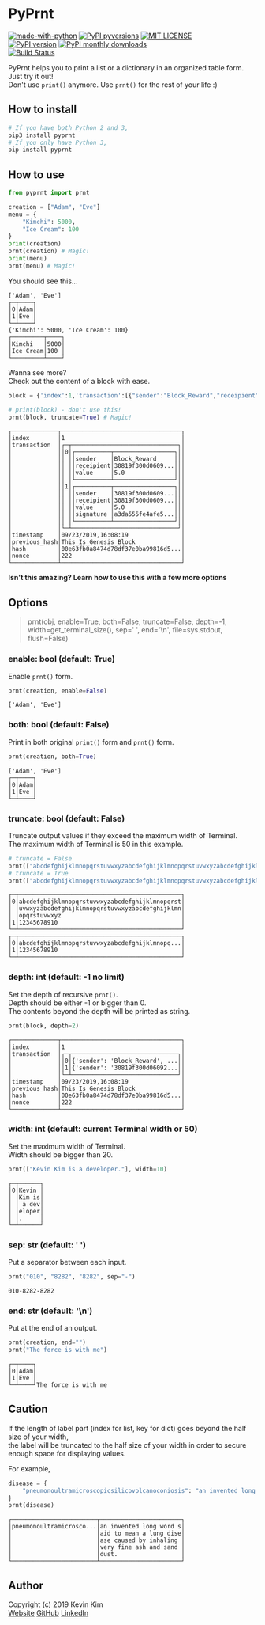 # PyPrnt

[![made-with-python](https://img.shields.io/badge/Made%20with-Python-1f425f.svg)](https://www.python.org/)
[![PyPI pyversions](https://img.shields.io/pypi/pyversions/pyprnt)](https://pypi.org/project/pyprnt/)
[![MIT LICENSE](https://img.shields.io/pypi/l/pyprnt)](https://github.com/kevink1103/pyprnt/blob/master/LICENSE)  
[![PyPI version](https://badge.fury.io/py/pyprnt.svg)](https://badge.fury.io/py/pyprnt)
[![PyPI monthly downloads](https://img.shields.io/pypi/dm/pyprnt)](https://pypistats.org/packages/pyprnt)  
[![Build Status](https://travis-ci.com/kevink1103/pyprnt.svg?branch=master)](https://travis-ci.com/kevink1103/pyprnt)

PyPrnt helps you to print a list or a dictionary in an organized table form.  
Just try it out!  
Don't use `print()` anymore. Use `prnt()` for the rest of your life :)

## How to install

```bash
# If you have both Python 2 and 3,
pip3 install pyprnt
# If you only have Python 3,
pip install pyprnt
```

## How to use

```python
from pyprnt import prnt

creation = ["Adam", "Eve"]
menu = {
    "Kimchi": 5000,
    "Ice Cream": 100
}
print(creation)
prnt(creation) # Magic!
print(menu)
prnt(menu) # Magic!
```

You should see this...

```text
['Adam', 'Eve']
┌─┬────┐
│0│Adam│
│1│Eve │
└─┴────┘
{'Kimchi': 5000, 'Ice Cream': 100}
┌─────────┬────┐
│Kimchi   │5000│
│Ice Cream│100 │
└─────────┴────┘
```

Wanna see more?  
Check out the content of a block with ease.

```python
block = {'index':1,'transaction':[{"sender":"Block_Reward","receipient":"30819f300d06092a864886f70d010101050003818d0030818902818100b9cadf2ca51ca6714cf645f015652a80b9b8fc7e1aafc888334ac6f4f7dc177465595ef713765b027ab97ca7929820d1afb54b64a03cb971f0f46582d5266568f78746d30c4a651b0a0cf14dacdd619f034b330f4c14f253c72496778ff921a1b907aa0e6201369bffb2bd2e0a059d034e711ef004a3100a8998c2786349579f0203010001","value":"5.0"},{"sender":"30819f300d06092a864886f70d010101050003818d0030818902818100b9cadf2ca51ca6714cf645f015652a80b9b8fc7e1aafc888334ac6f4f7dc177465595ef713765b027ab97ca7929820d1afb54b64a03cb971f0f46582d5266568f78746d30c4a651b0a0cf14dacdd619f034b330f4c14f253c72496778ff921a1b907aa0e6201369bffb2bd2e0a059d034e711ef004a3100a8998c2786349579f0203010001","receipient":"30819f300d06092a864886f70d010101050003818d0030818902818100ab65b338fc66d9fc4870b7319f3c21aaf5a0082bce02caf9e3de6dc159c9df91477786028e7380be451d2fb94ed83070e85b588b4ed9d540461d3256bd2aafd3ae0fefa92f82799064414d0ed9e667bc18ad0f48505a2ae9b790a4363fcbef4b526453f91e9572835feabb25aebe2ff38c9abff32b6140c39cb71f8cf0491b850203010001","value":5.0,"signature":"a3da555fe4afe5fc957d466161dbae8b7fbb02c22780cae6fd5a4bbdc3ad7b8753361f74948db662086209c4272ebdadf5b7a14216c18be7f1c3b86ddb3aa43267792f3edc99cc7294fa89bc95f90cfb0ecd2df73b0dde8520499836f86b57af79d837b3c3dc806a37d067ca4a55caee7883bec035fed0b2df40c910cdde99a2"}],'timestamp':'09/23/2019,16:08:19','previous_hash':'This_Is_Genesis_Block','hash':'00e63fb0a8474d78df37e0ba99816d526ba110fc16098ecae65358890975a645','nonce':222}

# print(block) - don't use this!
prnt(block, truncate=True) # Magic!
```

```text
┌─────────────┬──────────────────────────────────┐
│index        │1                                 │
│transaction  │┌─┬──────────────────────────────┐│
│             ││0│┌──────────┬─────────────────┐││
│             ││ ││sender    │Block_Reward     │││
│             ││ ││receipient│30819f300d0609...│││
│             ││ ││value     │5.0              │││
│             ││ │└──────────┴─────────────────┘││
│             ││1│┌──────────┬─────────────────┐││
│             ││ ││sender    │30819f300d0609...│││
│             ││ ││receipient│30819f300d0609...│││
│             ││ ││value     │5.0              │││
│             ││ ││signature │a3da555fe4afe5...│││
│             ││ │└──────────┴─────────────────┘││
│             │└─┴──────────────────────────────┘│
│timestamp    │09/23/2019,16:08:19               │
│previous_hash│This_Is_Genesis_Block             │
│hash         │00e63fb0a8474d78df37e0ba99816d5...│
│nonce        │222                               │
└─────────────┴──────────────────────────────────┘
```

**Isn't this amazing? Learn how to use this with a few more options**

## Options

> prnt(obj, enable=True, both=False, truncate=False, depth=-1, width=get_terminal_size(), sep=' ', end='\n', file=sys.stdout, flush=False)

### enable: bool (default: True)

Enable `prnt()` form.

```python
prnt(creation, enable=False)
```

```text
['Adam', 'Eve']
```

### both: bool (default: False)

Print in both original `print()` form and `prnt()` form.

```python
prnt(creation, both=True)
```

```text
['Adam', 'Eve']
┌─┬────┐
│0│Adam│
│1│Eve │
└─┴────┘
```

### truncate: bool (default: False)

Truncate output values if they exceed the maximum width of Terminal.  
The maximum width of Terminal is 50 in this example.

```python
# truncate = False
prnt(["abcdefghijklmnopqrstuvwxyzabcdefghijklmnopqrstuvwxyzabcdefghijklmnopqrstuvwxyzabcdefghijklmnopqrstuvwxyzabcdefghijklmnopqrstuvwxyz", 12345678910])
# truncate = True
prnt(["abcdefghijklmnopqrstuvwxyzabcdefghijklmnopqrstuvwxyzabcdefghijklmnopqrstuvwxyzabcdefghijklmnopqrstuvwxyzabcdefghijklmnopqrstuvwxyz", 12345678910], truncate=True)
```

```text
┌─┬──────────────────────────────────────────────┐
│0│abcdefghijklmnopqrstuvwxyzabcdefghijklmnopqrst│
│ │uvwxyzabcdefghijklmnopqrstuvwxyzabcdefghijklmn│
│ │opqrstuvwxyz                                  │
│1│12345678910                                   │
└─┴──────────────────────────────────────────────┘
┌─┬──────────────────────────────────────────────┐
│0│abcdefghijklmnopqrstuvwxyzabcdefghijklmnopq...│
│1│12345678910                                   │
└─┴──────────────────────────────────────────────┘
```

### depth: int (default: -1 no limit)

Set the depth of recursive `prnt()`.  
Depth should be either -1 or bigger than 0.  
The contents beyond the depth will be printed as string.

```python
prnt(block, depth=2)
```

```text
┌─────────────┬──────────────────────────────────┐
│index        │1                                 │
│transaction  │┌─┬──────────────────────────────┐│
│             ││0│{'sender': 'Block_Reward', ...││
│             ││1│{'sender': '30819f300d06092...││
│             │└─┴──────────────────────────────┘│
│timestamp    │09/23/2019,16:08:19               │
│previous_hash│This_Is_Genesis_Block             │
│hash         │00e63fb0a8474d78df37e0ba99816d5...│
│nonce        │222                               │
└─────────────┴──────────────────────────────────┘
```

### width: int (default: current Terminal width or 50)

Set the maximum width of Terminal.  
Width should be bigger than 20.

```python
prnt(["Kevin Kim is a developer."], width=10)
```

```text
┌─┬──────┐
│0│Kevin │
│ │Kim is│
│ │ a dev│
│ │eloper│
│ │.     │
└─┴──────┘
```

### sep: str  (default: ' ')

Put a separator between each input.

```python
prnt("010", "8282", "8282", sep="-")
```

```text
010-8282-8282
```

### end: str (default: '\n')

Put at the end of an output.

```python
prnt(creation, end="")
prnt("The force is with me")
```

```text
┌─┬────┐
│0│Adam│
│1│Eve │
└─┴────┘The force is with me
```

## Caution

If the length of label part (index for list, key for dict) goes beyond the half size of your width,  
the label will be truncated to the half size of your width in order to secure enough space for displaying values.

For example,

```python
disease = {
    "pneumonoultramicroscopicsilicovolcanoconiosis": "an invented long word said to mean a lung disease caused by inhaling very fine ash and sand dust."
}
prnt(disease)
```

```text
┌────────────────────────┬───────────────────────┐
│pneumonoultramicrosco...│an invented long word s│
│                        │aid to mean a lung dise│
│                        │ase caused by inhaling │
│                        │very fine ash and sand │
│                        │dust.                  │
└────────────────────────┴───────────────────────┘
```

## Author

Copyright (c) 2019 Kevin Kim  
[Website](https://kevink1103.github.io/) 
[GitHub](https://github.com/kevink1103) 
[LinkedIn](https://www.linkedin.com/in/kimsungbum/)
